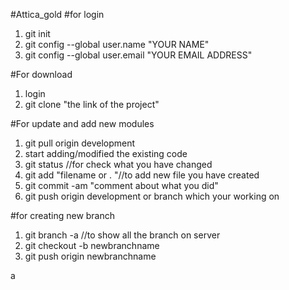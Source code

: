 #Attica_gold
#for login
  1. git init
  2. git config --global user.name "YOUR NAME"
  3. git config --global user.email "YOUR EMAIL ADDRESS"
  
#For download
  1. login 
  2. git clone "the link of the project"
  
#For update and add new modules
  1. git pull origin development
  2. start adding/modified the existing code
  3. git status //for check what you have changed
  4. git add "filename or . "//to add new file you have created
  5. git commit -am "comment about what you did"
  6. git push origin development or branch which your working on
 
 #for creating new branch 
  1. git branch -a //to show all the branch on server
  2. git checkout -b newbranchname 
  3. git push origin newbranchname
 
a